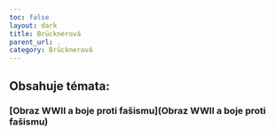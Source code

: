 ```yaml
---
toc: false
layout: dark
title: Brücknerová 
parent_url: . 
category: Brücknerová 
---
```


## Obsahuje témata: 

### [Obraz WWII a boje proti fašismu](Obraz WWII a boje proti fašismu) 
